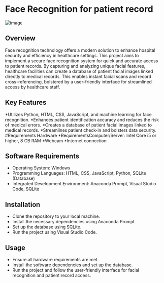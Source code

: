 # Face Recognition for patient record 
![image](https://github.com/VinodhiniD-04/Face-Recognition-for-Secure-and-Efficient-Patient-Record-Access/assets/135093669/0b815548-a5b4-48b4-a984-901e38cec630)

## Overview

Face recognition technology offers a modern solution to enhance hospital security and efficiency in healthcare settings. This project aims to implement a secure face recognition system for quick and accurate access to patient records. By capturing and analyzing unique facial features, healthcare facilities can create a database of patient facial images linked directly to medical records. This enables instant facial scans and record cross-referencing, bolstered by a user-friendly interface for streamlined access by healthcare staff.

## Key Features

*Utilizes Python, HTML, CSS, JavaScript, and machine learning for face recognition.
*Enhances patient identification accuracy and reduces the risk of medical errors.
*Creates a database of patient facial images linked to medical records.
*Streamlines patient check-in and bolsters data security.
#Requirements Hardware *RequirementsComputer/Server: Intel Core i5 or higher, 8 GB RAM
*Webcam
*Internet connection

## Software Requirements

* Operating System: Windows
* Programming Languages: HTML, CSS, JavaScript, Python, SQLite (Database)
* Integrated Development Environment: Anaconda Prompt, Visual Studio Code, SQLite
  
## Installation

* Clone the repository to your local machine.
* Install the necessary dependencies using Anaconda Prompt.
* Set up the database using SQLite.
* Run the project using Visual Studio Code.
  
## Usage

* Ensure all hardware requirements are met.
* Install the software dependencies and set up the database.
* Run the project and follow the user-friendly interface for facial recognition and patient record access.
